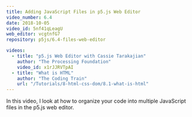 ```yaml
---
title: Adding JavaScript Files in p5.js Web Editor
video_number: 6.4
date: 2018-10-05
video_id: 5nf41qLeagU
web_editor: vcgtnfG7
repository: p5js/6.4-files-web-editor

videos:
  - title: "p5.js Web Editor with Cassie Tarakajian"
    author: "The Processing Foundation"
    video_id: x1rJJRVTpAI
  - title: "What is HTML"
    author: "The Coding Train"
    url: "/Tutorials/8-html-css-dom/8.1-what-is-html"
---
```


In this video, I look at how to organize your code into multiple JavaScript files in the p5.js web editor.